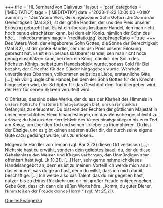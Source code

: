 +++
title = 'Hl. Bernhard von Clairvaux  '
layout = 'post'
categories = ['MEDITATIO']
tags = ['MEDITATIO']
date = '2023-11-22 10:00:00 +0100'
summary = 'Des Vaters Wort, der eingeborene Sohn Gottes, die Sonne der Gerechtigkeit (Mal 3,2), ist der große Händler, der uns den Preis unserer Erlösung gebracht hat. Es ist ein überaus kostbarer Handel, den man nicht hoch genug einschätzen kann, bei dem ein König, nämlich der Sohn des höc....'
linkedsummaryImage = 'meditatio.jpg'
keepImageRatio = 'true'
+++
Des Vaters Wort, der eingeborene Sohn Gottes, die Sonne der Gerechtigkeit (Mal 3,2), ist der große Händler, der uns den Preis unserer Erlösung gebracht hat. Es ist ein überaus kostbarer Handel, den man nicht hoch genug einschätzen kann, bei dem ein König, nämlich der Sohn des höchsten Königs, selbst zum Handelsobjekt wurde, sodass Gold für Blei bezahlt, der Gerechte für den Sünder hingegeben wurde.<!--more--> Wahrhaft unverdientes Erbarmen, vollkommen selbstlose Liebe, erstaunliche Güte […], ein völlig ungleicher Handel, bei dem der Sohn Gottes für den Knecht hingegeben wird, der Schöpfer für das Geschöpf dem Tod übergeben wird, der Herr für seinen Sklaven verurteilt wird.

O Christus, das sind deine Werke, der du aus der Klarheit des Himmels in unsere höllische Finsternis hinabgestiegen bist, um unser dunkles Gefängnis zu erleuchten. Du bist von der Rechten der göttlichen Majestät in unser menschliches Elend hinabgestiegen, um das Menschengeschlecht zu erlösen; du bist aus der Herrlichkeit des Vaters hinabgestiegen bis zum Tod am Kreuz, um über den Tod und seinen Urheber zu triumphieren. Du bist der Einzige, und es gibt keinen anderen außer dir, der durch seine eigene Güte dazu gedrängt wurde, uns zu erlösen...

Mögen alle Händler von Teman (vgl. Bar 3,23) diesen Ort verlassen […]: Nicht sie hast du erwählt, sondern dein geliebtes Israel, du, der du diese Geheimnisse den Weisen und Klugen verborgen, den Unmündigen aber offenbart hast (vgl. Lk 10,21). […] Herr, sehr gerne nehme ich dieses Handelsangebot an, denn es ist zu meinem Vorteil! Ich werde mich an all das erinnern, was du getan hast, denn du willst, dass ich mich damit beschäftige. […] Ich werde also das Talent, das du mir gegeben hast, nutzen bis zu deiner Rückkehr und dir mit großer Freude entgegengehen. Gebe Gott, dass ich dann die süßen Worte höre: „Komm, du guter Diener. Nimm teil an der Freude deines Herrn!“ (vgl. Mt 25,21).




[Quelle: Evangelizo](https://evangeliumtagfuertag.org/DE/gospel)
